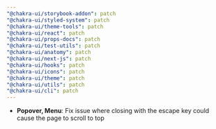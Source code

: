 ```yaml
---
"@chakra-ui/storybook-addon": patch
"@chakra-ui/styled-system": patch
"@chakra-ui/theme-tools": patch
"@chakra-ui/react": patch
"@chakra-ui/props-docs": patch
"@chakra-ui/test-utils": patch
"@chakra-ui/anatomy": patch
"@chakra-ui/next-js": patch
"@chakra-ui/hooks": patch
"@chakra-ui/icons": patch
"@chakra-ui/theme": patch
"@chakra-ui/utils": patch
"@chakra-ui/cli": patch
---
```


- **Popover, Menu**: Fix issue where closing with the escape key could cause the
  page to scroll to top
